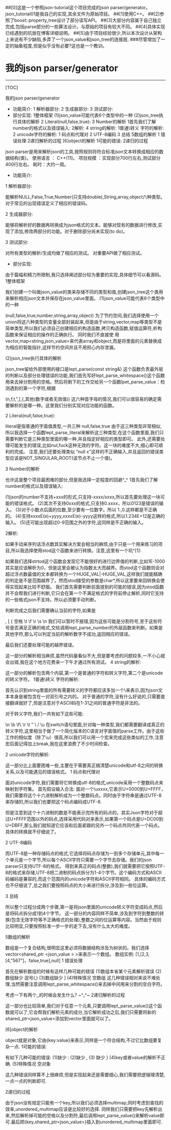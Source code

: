 ##[0]这是一个参照json-tutorial这个项目完成的json parser/generator。json_tutorial01是我自己的实现,其余文件为原始项目。
##[1]使用C++。
##[2]参照了boost::property_tree设计了部分读写API。
##[3]大部分内容属于自己独立完成,包括parse部分的一些算法设计。与原始的项目有较大不同。
##[4]具体实现已经遇到的坑放在博客详细说明。
##[5]由于项目经验很少,所以本次设计从架构上来说有不少缺陷,多弄了一个json_value和json_tree的连接层,
###尽管增加了一定的抽象程度,但是似乎没有必要?这也是一个教训。

    
# 我的json parser/generator
-------------------
[TOC]

我的json parser/generator
- 功能简介:
1 解析器部分:
2 生成器部分:
3 测试部分:
- 部分实现:
1整体框架
(1)json_value可能代表6个类型中的一种
(2)json_tree执行具体的解析
2 Literal(null,false,true):
3 Number的解析
1首先我们了解number的格式以及错误输入:
2解析:
4 string的解析:
1普通\转义 字符的解析:
2 unicode字符的解析:
1 码点和代理对
2 UTF-8编码
3 总结
5数组的解析
1 错误处理
2递归解析的过程
[6]object的解析
1可能的错误:
2递归的过程

json parser是用来解析json的工具,按照规则将符合标准json文本转换成相应的数据结构(类)。
使用语言 ： C++(11)。
项目规模 ：实现部分700行左右,测试部分400行左右。
耗时：大约一周。
- 功能简介:

1 解析器部分:

能解析NULL,False,True,Number(只支持double),String,array,object六种类型。对于常见的出现错误定义了相应的错误码。

2 生成器部分:

能够将解析好的数据再转换成为json格式的文本。能够对现有的数据进行修改,实现了添加,修改两部分的功能。对于删除部分尚未实现(to do)。

3 测试部分:

对所有类型的解析/生成均做了相应的测试。 
对重要API做了相应测试。

- 部分实现:

由于篇幅和精力所限制,我只选择阐述部分较为重要的实现,具体细节可以看源码。
1整体框架

我们创建一个叫做json_value的类来存储不同的类型和值,创建json_tree这个类用来解析相应json文本并保存在json_value里面。
(1)json_value可能代表6个类型中的一种

(null,false,true,number,string,array,object)
为了节约空间,我们选择使用一个union将这六种类型的变量全部封装起来,但是由于string,vector,map等类型不是简单类型,所以我们必须自己创建相应的构造函数,拷贝构造函数,赋值运算符,析构函数来保证相应的操作的正确执行。 
同时我们不直接使 用vector,map<string,json_value>来代表array和object,而是将里面的元素替换成为相应的智能指针,这样节约空间并且不用担心内存泄漏。

(2)json_tree执行具体的解析

json_tree留给外部使用的接口是lept_parse(const string&)
这个函数负责最外层的判断以及部分处理错误的功能,我们首先写好lept_parse_whitespace()这个函数用来去掉分割用的空格。然后将剩下的工作交给另一个函数lpet_parse_value：检测遇到的第一个字符,根据

(n,f,t,",[,{,其他(数字或者无效值))
这六种首字母的情况,我们可以很容易的确定需要解析的是哪一种。这里我们分别实现对应功能的函数。

2 Literal(null,false,true):

literal是指普通的字面值类型,一共三种 null,false,true
由于这三种类型非常相似,所以我选择一个函数lept_parse_literal来解析这三种类型,在这个函数里面,我们只需要判断它是三种类型里面的哪一种,并且指定好相应的类型即可。 
此外,还需要处理可能发生的错误,比如nul,fuck这种无效的字符。这一块的难度不大,细心即可顺利的完成。 
注意,我们还要处理类似 “null x”这样的不正确输入,并且返回的错误类型应该是NOT_SINGULAR_ROOT(该节点不止一个值)。

3 Number的解析

也许这是整个项目最困难的部分,但是我选择一定程度的回避^_^
1首先我们了解number的格式以及错误输入:

(1)json的number不支持+xxx的形式,只支持-xxxx/xxxx,所以首先要处理这一块可能的错误格式。 
(2)其次不支持0xxx的格式,只支持0.xxxx，所以0123是错误的输入。 
(3)对于小数点后面的位数,至少要有一位数字。所以 
1.,0.这样都是不正确的。 
(4)支持xxxxE(e)+yyyy,xxxxE(e)-yyyy这样的格式,所以1.234E+12是正确的输入。 
(5)还可能出现超过0-9范围之外的字符,这同样是不正确的输入。

2解析:

如果手动来序列话浮点数其实解决方案会相当的麻烦,由于只是一个用来练习的项目,所以我选择使用stod这个函数来进行转换。注意,这里有一个坑^[1]:

如果我们选择strtod这个函数会发现它不能很好的进行边界值的判断,比如1E-1000其实是应该解析为0，但是这里会被认为指数太大而越界。而stod这个函数则会对超过浮点数最值的文本都转换为一个HUGE_VAL|-HUGE_VAL,这样我们就能精确的判定是不是范围越界了。然而stod接受的参数是char*,所以这里要来回转换会使得实现起来比较不舒服。
我们首先需要判断前面提到的可能的错误,因为stod函数并不会帮我们进行判断,它只会在第一个不满足格式的字符前停止解析,同时它支持的一些格式json不支持。所以必须要手动判断。

判断完成之后我们需要确认当前的字符,如果是

, [ { 空格 \t \f \r \s \n
我们可以暂时不报错,因为这些可能是分割符号,至于这些符号是否满足正确的格式,交给调用lept_parse_number的外层函数来判断。如果是其他字符,那么可以判定当前的解析数字不成功,返回相应的错误。

最后我们还要处理可能的越界错误。

这一部分的解析相当麻烦,虽然代码量看似不大,但是要考虑的问题较多,一不小心就会出错,我在这个地方花费来一下午才通过所有测试。
4 string的解析:

这一部分的解析包含两个内容,第一个是普通的字符和转义字符,第二个是unicode的转义字符。
1普通\转义 字符的解析:

首先认识到string里面的所有需要转义的字符都应该多加一个\来表示,因为json文本本身是被包含在一对双引号之内的。
对于普通的字符,没有什么好说的,只需要直接翻译就好了,但是注意对于ASCII码在1-31之间的普通字符是非法的。

对于转义字符,我们一共有如下这些可能:

\n \b \f\ \r \t \" \\ \/ \u 
在switch语句里面,针对每一种类型,我们都需要翻译成真正的转义字符,这里相当于做了一个简化版本的C语言对字面值的parse工作。由于这些工作的相似度（除了\u）很高,所以我们可以用一个宏来完成这些类似的工作,注意宏后面记得加上break,我在这里浪费了不少时间检查。

2 unicode字符的解析:

这一部分比上面要困难一些,主要在于需要真正搞清楚unicode和utf-8之间的转换关系,以及可能遇见的错误格式。
1 码点和代理对

面对unicode字符,我们需要将它转换成utf-8的格式,unicode采用一个整数码点来映射到字符集。 
首先假设输入合法: 
面对一个\uxxxx,它表示U+0000到U+FFFF，我们需要将这个十六进制解析成为一个整数码点。同时由于字符串是通过UTF-8来存储的,所以我们也要把这个码点编码成UTF-8.

但是注意到这个十六进制的数是不能表示完所有的码点的。其实Json字符对于超过U+FFFF范围以外的码点,选择采用代码对来表示,如果第一个码点是U+DC00到U+DBFF,那么我们就知道它应该和后面紧跟的另外一个码点共同代表一个码点。具体的转换就不仔细说了。

2 UTF-8编码

而UTF-8是一种存储码点的格式,它选择将码点存储为一到多个存储单元,其中每一个单元是一个字节,所以每个ASCII字符只需要一个字节去存储。我们的json parser只支持UTF-8的格式。 
得到来真正的码点(整数),我们就需要把它按照UTF-8的格式来存储,UTF-8把二进制的码点拆分为1-4个字节。这个编码方式和ASCII码编码是兼容的,而这个范围内的unicode字符和ASCII字符相同。
具体的编码方式也不仔细说了,总之我们要按照码点的大小来进行拆分,涉及到一些位运算。

3 总结

所以整个过程分成两个步骤,第一是将json里面的unicode转义字符变成码点,然后是将码点拆分成1到4个字节。 
这一部分的内容同样不简单,涉及到字符到整数的转换(包含无效字符等不正确格式的处理),整数之间的位运算等内容。当然由于规则比较明显,只要按照标准一步一步的走下去,没有什么太大的难度。

5数组的解析

数组是一个复合结构,很明显这里必须将数据结构涉及为树状的。我们选择vector<shared_ptr <json_value > >来表示一个数组。 
数组实例: [1,[2,3,[4,"567"]，false,true],null]
1 错误处理

首先在解析数组的时候有这样几种可能的错误 
(1)数组本省某个元素解析错误 
(2)数组缺少 逗号(,) 
(3)数组缺少 ] 
(4)特殊情况 空数组 
这几种错误相对来说不难处理,当然需要注意调用lept_parse_whitespace()来去掉中间用来分割的空白字符。

考虑一下有两个,,的时候会发生什么? ~^_^~
2递归解析的过程

这一部分也比较简单,我们对于任意一个元素,只要调用lept_parse_value()这个函数就可以了,它会帮我们解析元素的成分,当它解析成功之后,我们只需要将新的shared_ptr<json_value>添加到vector里面就可以了。

[6]object的解析

object就是对象,它由{key:value}来表示,同样是一个符合结构,不过它比数组要复杂一点.
1可能的错误:

有如下几种可能的错误:
(1)缺少 : 
(2)缺少 , 
(3) 缺少 } 
(4)key或者value的解析不正确. 
(5)特殊情况 空对象

这几种错误同样算不上很麻烦,但是实现起来还是需要细心,我们需要把逻辑理清楚,一点一点的判断即可.

2递归的过程

由于json没有规定只能有一个key,所以我们必须选择multimap,同时考虑到查找的效率,unordered_multimap应该是比较好的选择.
同样我们只需要把key先解析出来,然后解析掉可能的空格以及分割符,最后调用lept_parse_value()来解析value即可.最后把{key,shared_ptr<json_value>}插入到unordered_multimap里面即可.




